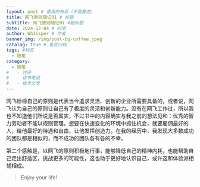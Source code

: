 ```yaml
---
layout: post # 使用的布局（不需要改）
title: 网飞原则随记01 # 标题
subtitle: 网飞原则随记01 #副标题
date: 2024-12-04 # 时间
author: Wh1isper # 作者
banner_img: /img/post-bg-coffee.jpeg
catalog: true # 是否归档
tags: #标签
  - 随笔
category:
  - 随笔
#   - 时评
#   - 读书笔记
#   - 技术分享
---
```


网飞标榜自己的原则是代表当今追求灵活、创新的企业所需要具备的，或者说，网飞认为自己的原则让自己有了极度的灵活和创新能力。没有在网飞工作过，所以我也不知道他们所说是否属实，不过书中的内容确实与我之前的想法见和：优秀的智力劳动者不能以规则管理。想要在快速变化的环境中抓住机会，就要雇佣最好的人，给他最好的待遇和自由，让他发挥创造力。在我的经历中，我发现大多数成功的团队都是相似的，而不成功的团队各有各的不幸。

第二个感触是，以网飞的原则积极地行事，能够降低自己的精神内耗，也能帮助自己走出舒适区，挑战更多的可能性，这也助于更好地认识自己，或许这和体验派相辅相成。

> Enjoy your life!
